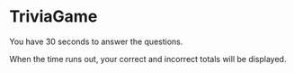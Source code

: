 # TriviaGame
You have 30 seconds to answer the questions.

When the time runs out, your correct and incorrect totals will be displayed.